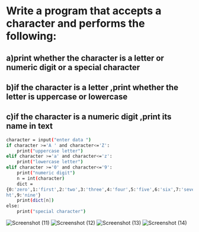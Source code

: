 # Write a program that accepts a character and performs the following:
## a)print whether the character is a letter or numeric digit or a special character
## b)if the character is a letter ,print whether the letter is uppercase or lowercase 
## c)if the character is a numeric digit ,print its name in text
```bash
character = input("enter data ")
if character >='A ' and character<='Z':
    print("uppercase letter")
elif character >='a' and character<='z':
    print("lowercase letter")
elif character >='0' and character<='9':
    print("numeric digit")
    n = int(character)
    dict = 
{0:'zero',1:'first',2:'two',3:'three',4:'four',5:'five',6:'six',7:'seven',8:'eig
ht',9:'nine'}
    print(dict[n])
else:
    print("special character")
```
![Screenshot (11)](https://github.com/user-attachments/assets/5fc7c45c-963a-4d5b-beeb-021dd1caeced)
![Screenshot (12)](https://github.com/user-attachments/assets/43f30125-acc0-4a90-9d96-60760cce109f)
![Screenshot (13)](https://github.com/user-attachments/assets/503808e4-7984-4ed7-b169-42c940af0c42)
![Screenshot (14)](https://github.com/user-attachments/assets/80a93f26-70c1-4eea-8a0b-14f0a252aa50)
